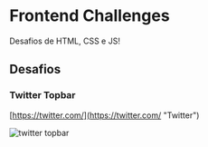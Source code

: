 # Frontend Challenges
Desafios de HTML, CSS e JS!

## Desafios

### Twitter Topbar

[https://twitter.com/](https://twitter.com/ "Twitter")

![twitter topbar](https://github.com/marcosabb/frontend-challenges/blob/master/images/twitter-topbar.png "Twitter Topbar")